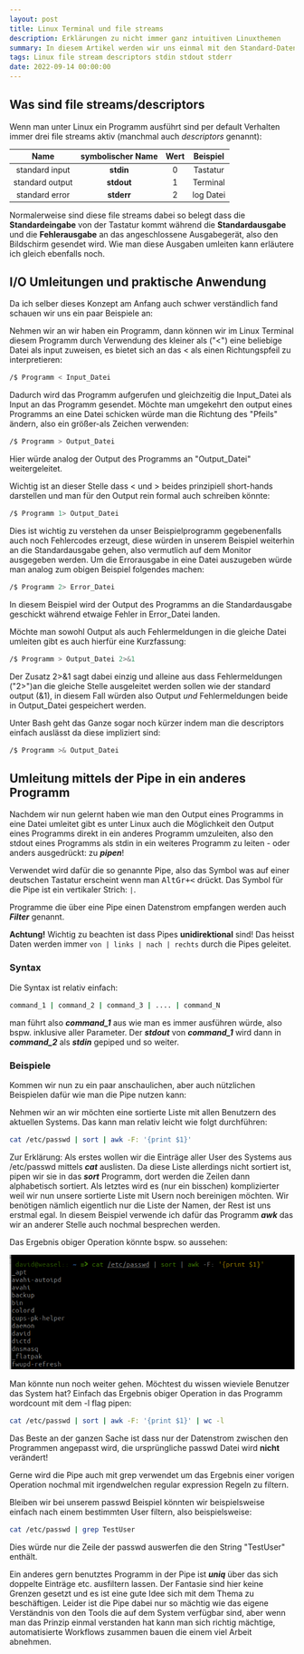 ```yaml
---
layout: post
title: Linux Terminal und file streams
description: Erklärungen zu nicht immer ganz intuitiven Linuxthemen
summary: In diesem Artikel werden wir uns einmal mit den Standard-Datenstreams in der Linux Kommandozeile befassen
tags: Linux file stream descriptors stdin stdout stderr
date: 2022-09-14 00:00:00
---
```

## Was sind file streams/descriptors

Wenn man unter Linux ein Programm ausführt sind per default Verhalten immer drei file streams aktiv (manchmal auch *descriptors* genannt):

| **Name**        | **symbolischer Name** | **Wert** | **Beispiel** |
|:---------------:|:---------------------:|:--------:|:------------:|
| standard input  | **stdin**             | 0        | Tastatur     |
| standard output | **stdout**            | 1        | Terminal     |
| standard error  | **stderr**            | 2        | log Datei    |

Normalerweise sind diese file streams dabei so belegt dass die **Standardeingabe** von der Tastatur kommt während die **Standardausgabe** und die **Fehlerausgabe** an das angeschlossene Ausgabegerät, also den Bildschirm gesendet wird. Wie man diese Ausgaben umleiten kann erläutere ich gleich ebenfalls noch.

## I/O Umleitungen und praktische Anwendung

Da ich selber dieses Konzept am Anfang auch schwer verständlich fand schauen wir uns ein paar Beispiele an:

Nehmen wir an wir haben ein Programm, dann können wir im Linux Terminal diesem Programm durch Verwendung des kleiner als ("<") eine beliebige Datei als input zuweisen, es bietet sich an das < als einen Richtungspfeil zu interpretieren:

```bash
/$ Programm < Input_Datei
```

Dadurch wird das Programm aufgerufen und gleichzeitig die Input_Datei als Input an das Programm gesendet.
Möchte man umgekehrt den output eines Programms an eine Datei schicken würde man die Richtung des "Pfeils" ändern, also ein größer-als Zeichen verwenden:

```bash
/$ Programm > Output_Datei
```

Hier würde analog der Output des Programms an "Output_Datei" weitergeleitet.

Wichtig ist an dieser Stelle dass < und > beides prinzipiell short-hands darstellen und man für den Output rein formal auch schreiben könnte:

```bash
/$ Programm 1> Output_Datei
```

Dies ist wichtig zu verstehen da unser Beispielprogramm gegebenenfalls auch noch Fehlercodes erzeugt, diese würden in unserem Beispiel weiterhin an die Standardausgabe gehen, also vermutlich auf dem Monitor ausgegeben werden.
Um die Errorausgabe in eine Datei auszugeben würde man analog zum obigen Beispiel folgendes machen:

```bash
/$ Programm 2> Error_Datei
```

In diesem Beispiel wird der Output des Programms an die Standardausgabe geschickt während etwaige Fehler in Error_Datei landen.

Möchte man sowohl Output als auch Fehlermeldungen in die gleiche Datei umleiten gibt es auch hierfür eine Kurzfassung:

```bash
/$ Programm > Output_Datei 2>&1
```

Der Zusatz 2>&1 sagt dabei einzig und alleine aus dass Fehlermeldungen ("2>")an die gleiche Stelle ausgeleitet werden sollen wie der standard output (&1), in diesem Fall würden also Output *und* Fehlermeldungen beide in Output_Datei gespeichert werden.

Unter Bash geht das Ganze sogar noch kürzer indem man die descriptors einfach auslässt da diese impliziert sind:

```bash
/$ Programm >& Output_Datei
```

## Umleitung mittels der Pipe in ein anderes Programm
Nachdem wir nun gelernt haben wie man den Output eines Programms in eine Datei umleitet gibt es unter Linux auch die Möglichkeit den Output eines Programms direkt in ein anderes Programm umzuleiten, also den stdout eines Programms als stdin in ein weiteres Programm zu leiten - oder anders ausgedrückt: zu ***pipen***! 

Verwendet wird dafür die so genannte Pipe, also das Symbol was auf einer deutschen Tastatur erscheint wenn man <kbd><kbd>AltGr</kbd>+<kbd><</kbd></kbd> drückt. Das Symbol für die Pipe ist ein vertikaler Strich: <code>|</code>.

Programme die über eine Pipe einen Datenstrom empfangen werden auch ***Filter*** genannt.

**Achtung!** Wichtig zu beachten ist dass Pipes **unidirektional** sind! Das heisst Daten werden immer <code>von | links | nach | rechts</code> durch die Pipes geleitet. 

### Syntax

Die Syntax ist relativ einfach:

```bash
command_1 | command_2 | command_3 | .... | command_N
```

man führt also ***command_1*** aus wie man es immer ausführen würde, also bspw. inklusive aller Parameter. Der ***stdout*** von ***command_1*** wird dann in ***command_2*** als ***stdin*** gepiped und so weiter.

### Beispiele

Kommen wir nun zu ein paar anschaulichen, aber auch nützlichen Beispielen dafür wie man die Pipe nutzen kann:

Nehmen wir an wir möchten eine sortierte Liste mit allen Benutzern des aktuellen Systems. Das kann man relativ leicht wie folgt durchführen:

```bash
cat /etc/passwd | sort | awk -F: '{print $1}'
```

Zur Erklärung: Als erstes wollen wir die Einträge aller User des Systems aus /etc/passwd mittels ***cat*** auslisten. Da diese Liste allerdings nicht sortiert ist, pipen wir sie in das ***sort*** Programm, dort werden die Zeilen dann alphabetisch sortiert. Als letztes wird es (nur ein bisschen) komplizierter weil wir nun unsere sortierte Liste mit Usern noch bereinigen möchten. Wir benötigen nämlich eigentlich nur die Liste der Namen, der Rest ist uns erstmal egal. In diesem Beispiel verwende ich dafür das Programm ***awk*** das wir an anderer Stelle auch nochmal besprechen werden. 

Das Ergebnis obiger Operation könnte bspw. so aussehen:

![Piping Beispiel 1](/assets/pictures/PipingExample1.png)

Man könnte nun noch weiter gehen. Möchtest du wissen wieviele Benutzer das System hat? Einfach das Ergebnis obiger Operation in das Programm wordcount mit dem -l flag pipen:

```bash
cat /etc/passwd | sort | awk -F: '{print $1}' | wc -l 
```

Das Beste an der ganzen Sache ist dass nur der Datenstrom zwischen den Programmen angepasst wird, die ursprüngliche passwd Datei wird **nicht** verändert!

Gerne wird die Pipe auch mit grep verwendet um das Ergebnis einer vorigen Operation nochmal mit irgendwelchen regular expression Regeln zu filtern.

Bleiben wir bei unserem passwd Beispiel könnten wir beispielsweise einfach nach einem bestimmten User filtern, also beispielsweise:

```Bash
cat /etc/passwd | grep TestUser
```

Dies würde nur die Zeile der passwd auswerfen die den String "TestUser" enthält. 

Ein anderes gern benutztes Programm in der Pipe ist ***uniq*** über das sich doppelte Einträge etc. ausfiltern lassen. Der Fantasie sind hier keine Grenzen gesetzt und es ist eine gute Idee sich mit dem Thema zu beschäftigen. Leider ist die Pipe dabei nur so mächtig wie das eigene Verständnis von den Tools die auf dem System verfügbar sind, aber wenn man das Prinzip einmal verstanden hat kann man sich richtig mächtige, automatisierte Workflows zusammen bauen die einem viel Arbeit abnehmen.
